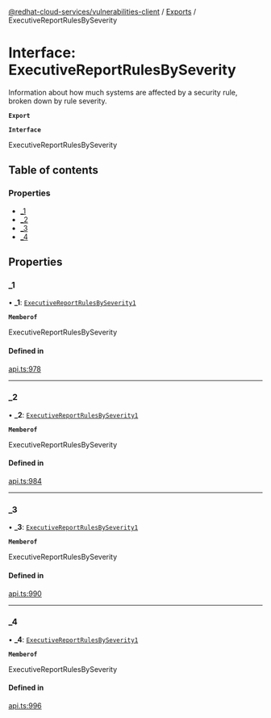 [@redhat-cloud-services/vulnerabilities-client](../README.md) / [Exports](../modules.md) / ExecutiveReportRulesBySeverity

# Interface: ExecutiveReportRulesBySeverity

Information about how much systems are affected by a security rule, broken down by rule severity.

**`Export`**

**`Interface`**

ExecutiveReportRulesBySeverity

## Table of contents

### Properties

- [\_1](ExecutiveReportRulesBySeverity.md#_1)
- [\_2](ExecutiveReportRulesBySeverity.md#_2)
- [\_3](ExecutiveReportRulesBySeverity.md#_3)
- [\_4](ExecutiveReportRulesBySeverity.md#_4)

## Properties

### \_1

• **\_1**: [`ExecutiveReportRulesBySeverity1`](ExecutiveReportRulesBySeverity1.md)

**`Memberof`**

ExecutiveReportRulesBySeverity

#### Defined in

[api.ts:978](https://github.com/RedHatInsights/javascript-clients/blob/master/packages/vulnerabilities/git-api/api.ts#L978)

___

### \_2

• **\_2**: [`ExecutiveReportRulesBySeverity1`](ExecutiveReportRulesBySeverity1.md)

**`Memberof`**

ExecutiveReportRulesBySeverity

#### Defined in

[api.ts:984](https://github.com/RedHatInsights/javascript-clients/blob/master/packages/vulnerabilities/git-api/api.ts#L984)

___

### \_3

• **\_3**: [`ExecutiveReportRulesBySeverity1`](ExecutiveReportRulesBySeverity1.md)

**`Memberof`**

ExecutiveReportRulesBySeverity

#### Defined in

[api.ts:990](https://github.com/RedHatInsights/javascript-clients/blob/master/packages/vulnerabilities/git-api/api.ts#L990)

___

### \_4

• **\_4**: [`ExecutiveReportRulesBySeverity1`](ExecutiveReportRulesBySeverity1.md)

**`Memberof`**

ExecutiveReportRulesBySeverity

#### Defined in

[api.ts:996](https://github.com/RedHatInsights/javascript-clients/blob/master/packages/vulnerabilities/git-api/api.ts#L996)
